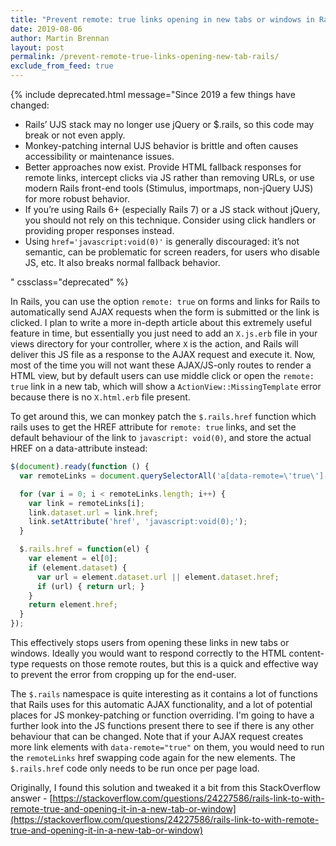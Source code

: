 ```yaml
---
title: "Prevent remote: true links opening in new tabs or windows in Rails"
date: 2019-08-06
author: Martin Brennan
layout: post
permalink: /prevent-remote-true-links-opening-new-tab-rails/
exclude_from_feed: true
---
```


{% include deprecated.html message="Since 2019 a few things have changed:

<ul><li>Rails’ UJS stack may no longer use jQuery or $.rails, so this code may break or not even apply.</li>

<li>Monkey-patching internal UJS behavior is brittle and often causes accessibility or maintenance issues.</li>

<li>Better approaches now exist. Provide HTML fallback responses for remote links, intercept clicks via JS rather than removing URLs, or use modern Rails front-end tools (Stimulus, importmaps, non-jQuery UJS) for more robust behavior.</li>

<li>If you’re using Rails 6+ (especially Rails 7) or a JS stack without jQuery, you should not rely on this technique. Consider using click handlers or providing proper responses instead.</li>

<li>Using <code>href='javascript:void(0)'</code> is generally discouraged: it’s not semantic, can be problematic for screen readers, for users who disable JS, etc. It also breaks normal fallback behavior.</li>
</ul>" cssclass="deprecated" %}

In Rails, you can use the option `remote: true` on forms and links for Rails to automatically send AJAX requests when the form is submitted or the link is clicked. I plan to write a more in-depth article about this extremely useful feature in time, but essentially you just need to add an `X.js.erb` file in your views directory for your controller, where `X` is the action, and Rails will deliver this JS file as a response to the AJAX request and execute it. Now, most of the time you will not want these AJAX/JS-only routes to render a HTML view, but by default users can use middle click or open the `remote: true` link in a new tab, which will show a `ActionView::MissingTemplate` error because there is no `X.html.erb` file present.

<!--more-->

To get around this, we can monkey patch the `$.rails.href` function which rails uses to get the HREF attribute for `remote: true` links, and set the default behaviour of the link to `javascript: void(0)`, and store the actual HREF on a data-attribute instead:

```js
$(document).ready(function () {
  var remoteLinks = document.querySelectorAll('a[data-remote=\'true\']');

  for (var i = 0; i < remoteLinks.length; i++) {
    var link = remoteLinks[i];
    link.dataset.url = link.href;
    link.setAttribute('href', 'javascript:void(0);');
  }

  $.rails.href = function(el) {
    var element = el[0];
    if (element.dataset) {
      var url = element.dataset.url || element.dataset.href;
      if (url) { return url; }
    }
    return element.href;
  }
});
```

This effectively stops users from opening these links in new tabs or windows. Ideally you would want to respond correctly to the HTML content-type requests on those remote routes, but this is a quick and effective way to prevent the error from cropping up for the end-user.

The `$.rails` namespace is quite interesting as it contains a lot of functions that Rails uses for this automatic AJAX functionality, and a lot of potential places for JS monkey-patching or function overriding. I'm going to have a further look into the JS functions present there to see if there is any other behaviour that can be changed. Note that if your AJAX request creates more link elements with `data-remote="true"` on them, you would need to run the `remoteLinks` href swapping code again for the new elements. The `$.rails.href` code only needs to be run once per page load.

Originally, I found this solution and tweaked it a bit from this StackOverflow answer - [https://stackoverflow.com/questions/24227586/rails-link-to-with-remote-true-and-opening-it-in-a-new-tab-or-window](https://stackoverflow.com/questions/24227586/rails-link-to-with-remote-true-and-opening-it-in-a-new-tab-or-window)